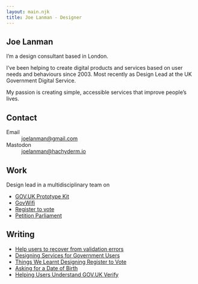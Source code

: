 ```yaml
---
layout: main.njk
title: Joe Lanman - Designer
---
```


<section>
  
  # Joe Lanman

  I’m a design consultant based in London.

  I’ve been helping to create digital products and services based on user needs and behaviours since 2003. Most recently as Design Lead at the UK Government Digital Service.

  My passion is creating simple, accessible services that improve people’s lives.

</section>

<section>

 ## Contact

  <dl>
    <dt>
      Email
    </dt>
    <dd>
      <a href="mailto:joelanman@gmail.com">
        joelanman@gmail.com
      </a>
    </dd>
    <dt>
      Mastodon
    </dt>
    <dd>
      <a href="https://hachyderm.io/@joelanman">
        joelanman@hachyderm.io
      </a>
    </dd>
  </dl>

</section>

<section>

  ## Work

  Design lead in a multidisciplinary team on
  
  - [GOV.UK Prototype Kit](/projects/govuk-prototype-kit)
  - [GovWifi](/projects/govwifi)
  - [Register to vote](/projects/register-to-vote)
  - [Petition Parliament](https://petition.parliament.uk)

</section>

<section>

  ## Writing

  - [Help users to recover from validation errors](https://design-system.service.gov.uk/patterns/validation/)
  - [Designing Services for Government Users](https://www.gov.uk/service-manual/design/services-for-government-users)
  - [Things We Learnt Designing Register to Vote](https://designnotes.blog.gov.uk/2014/07/14/things-we-learnt-designing-register-to-vote/)
  - [Asking for a Date of Birth](https://designnotes.blog.gov.uk/2013/12/05/asking-for-a-date-of-birth/)
  - [Helping Users Understand GOV.UK Verify](https://designnotes.blog.gov.uk/2015/09/21/helping-users-understand-gov-uk-verify-designing-with-data/)

</section>
